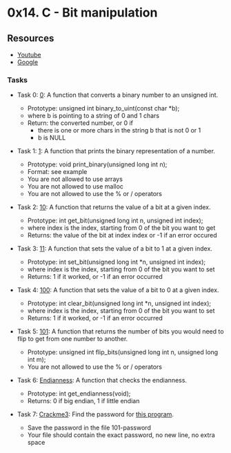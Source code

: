 # 0x14. C - Bit manipulation
## Resources
+ [Youtube](https://www.youtube.com/results?search_query=bitwise+operators+in+c)
+ [Google](https://www.google.com/webhp?q=bit+manipulation+C)

### Tasks
+ Task 0: [0](https://github.com/Hiluhree/alx-low_level_programming/blob/master/0x14-bit_manipulation/0-binary_to_uint.c): A function that converts a binary number to an unsigned int.

	+ Prototype: unsigned int binary_to_uint(const char \*b);
	+ where b is pointing to a string of 0 and 1 chars
	+ Return: the converted number, or 0 if
		- there is one or more chars in the string b that is not 0 or 1
		- b is NULL
+ Task 1: [1](https://github.com/Hiluhree/alx-low_level_programming/blob/master/0x14-bit_manipulation/1-print_binary.c): A function that prints the binary representation of a number.

	+ Prototype: void print_binary(unsigned long int n);
	+ Format: see example
	+ You are not allowed to use arrays
	+ You are not allowed to use malloc
	+ You are not allowed to use the % or / operators
+ Task 2: [10](https://github.com/Hiluhree/alx-low_level_programming/blob/master/0x14-bit_manipulation/2-get_bit.c): A function that returns the value of a bit at a given index.

	+ Prototype: int get_bit(unsigned long int n, unsigned int index);
	+ where index is the index, starting from 0 of the bit you want to get
	+ Returns: the value of the bit at index index or -1 if an error occured
+ Task 3: [11](https://github.com/Hiluhree/alx-low_level_programming/blob/master/0x14-bit_manipulation/3-set_bit.c): A function that sets the value of a bit to 1 at a given index.

	+ Prototype: int set_bit(unsigned long int \*n, unsigned int index);
	+ where index is the index, starting from 0 of the bit you want to set
	+ Returns: 1 if it worked, or -1 if an error occurred
+ Task 4: [100](https://github.com/Hiluhree/alx-low_level_programming/blob/master/0x14-bit_manipulation/4-clear_bit.c): A function that sets the value of a bit to 0 at a given index.

	+ Prototype: int clear_bit(unsigned long int \*n, unsigned int index);
	+ where index is the index, starting from 0 of the bit you want to set
	+ Returns: 1 if it worked, or -1 if an error occurred
+ Task 5: [101](https://github.com/Hiluhree/alx-low_level_programming/blob/master/0x14-bit_manipulation/5-flip_bits.c): A function that returns the number of bits you would need to flip to get from one number to another.

	+ Prototype: unsigned int flip_bits(unsigned long int n, unsigned long int m);
	+ You are not allowed to use the % or / operators
+ Task 6: [Endianness](https://github.com/Hiluhree/alx-low_level_programming/blob/master/0x14-bit_manipulation/100-get_endianness.c): A function that checks the endianness.

	+ Prototype: int get_endianness(void);
	+ Returns: 0 if big endian, 1 if little endian
+ Task 7: [Crackme3](): Find the password for [this program](https://github.com/holbertonschool/0x13.c).

	+ Save the password in the file 101-password
	+ Your file should contain the exact password, no new line, no extra space
